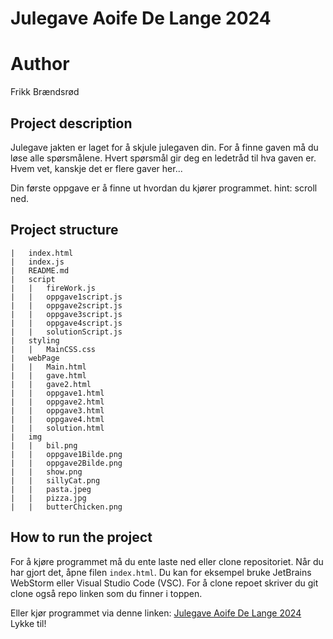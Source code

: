 # Julegave Aoife De Lange 2024

# Author
Frikk Brændsrød

## Project description
Julegave jakten er laget for å skjule julegaven din. For å finne gaven må du løse alle spørsmålene. Hvert spørsmål gir deg en ledetråd til hva gaven er.
Hvem vet, kanskje det er flere gaver her...

Din første oppgave er å finne ut hvordan du kjører programmet. hint: scroll ned.

## Project structure
```
|   index.html
|   index.js
|   README.md
|   script
|   |   fireWork.js
|   |   oppgave1script.js
|   |   oppgave2script.js
|   |   oppgave3script.js
|   |   oppgave4script.js
|   |   solutionScript.js
|   styling
|   |   MainCSS.css
|   webPage
|   |   Main.html
|   |   gave.html
|   |   gave2.html
|   |   oppgave1.html
|   |   oppgave2.html
|   |   oppgave3.html
|   |   oppgave4.html
|   |   solution.html
|   img
|   |   bil.png
|   |   oppgave1Bilde.png
|   |   oppgave2Bilde.png
|   |   show.png
|   |   sillyCat.png
|   |   pasta.jpeg
|   |   pizza.jpg
|   |   butterChicken.png
```

## How to run the project
For å kjøre programmet må du ente laste ned eller clone repositoriet.
Når du har gjort det, åpne filen `index.html`. Du kan for eksempel bruke JetBrains WebStorm eller Visual Studio Code (VSC).
For å clone repoet skriver du git clone også repo linken som du finner i toppen.

Eller kjør programmet via denne linken: [Julegave Aoife De Lange 2024](https://frikkbre.github.io/index.html)
Lykke til!
